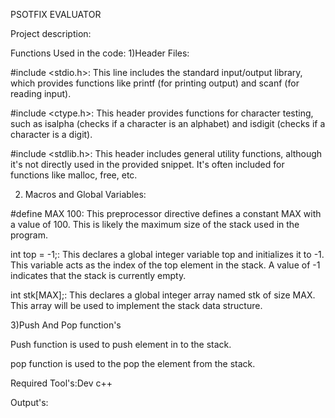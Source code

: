 PSOTFIX EVALUATOR

Project description:

Functions Used in the code:
1)Header Files:

#include <stdio.h>: This line includes the standard input/output library, which provides functions like printf (for printing output) and scanf (for reading input).

#include <ctype.h>: This header provides functions for character testing, such as isalpha (checks if a character is an alphabet) and isdigit (checks if a character is a digit).

#include <stdlib.h>: This header includes general utility functions, although it's not directly used in the provided snippet. It's often included for functions like malloc, free, etc.

2) Macros and Global Variables:

#define MAX 100: This preprocessor directive defines a constant MAX with a value of 100. This is likely the maximum size of the stack used in the program.

int top = -1;: This declares a global integer variable top and initializes it to -1. This variable acts as the index of the top element in the stack. A value of -1 indicates that the stack is currently empty.

int stk[MAX];: This declares a global integer array named stk of size MAX. This array will be used to implement the stack data structure.

3)Push And Pop function's

Push function is used to push element in to the stack.

pop function is used to the pop the element from the stack.

Required Tool's:Dev c++

Output's:


